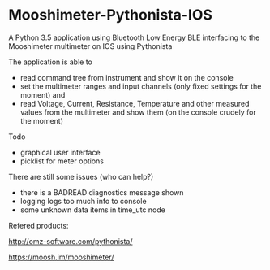 # Mooshimeter-Pythonista-IOS
A Python 3.5 application using Bluetooth Low Energy BLE interfacing to the Mooshimeter multimeter on IOS using Pythonista

The application is able to 
 - read command tree from instrument and show it on the console
 - set the multimeter ranges and input channels (only fixed settings for the moment) and
 - read Voltage, Current, Resistance, Temperature and other measured values 
   from the multimeter and show them (on the console crudely for the moment)

Todo
 - graphical user interface 
 - picklist for meter options

There are still some issues (who can help?)
 - there is a BADREAD diagnostics message shown
 - logging logs too much info to console
 - some unknown data items in time_utc node

Refered products:

http://omz-software.com/pythonista/

https://moosh.im/mooshimeter/
